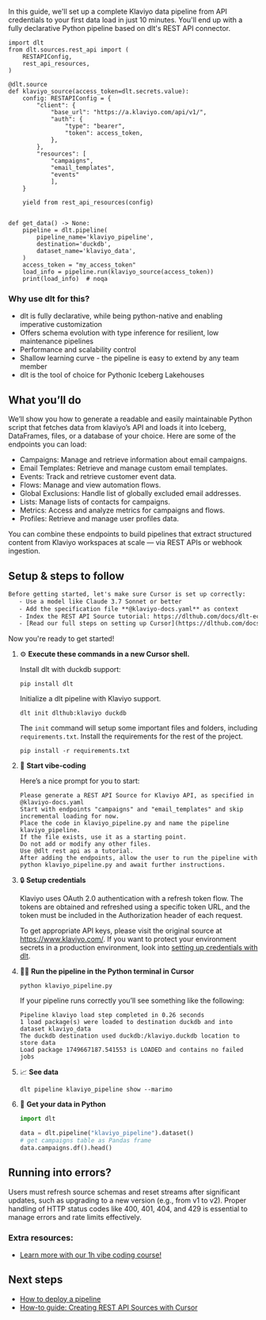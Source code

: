 In this guide, we'll set up a complete Klaviyo data pipeline from API credentials to your first data load in just 10 minutes. You'll end up with a fully declarative Python pipeline based on dlt's REST API connector.

```python-outcome
import dlt
from dlt.sources.rest_api import (
    RESTAPIConfig,
    rest_api_resources,
)

@dlt.source
def klaviyo_source(access_token=dlt.secrets.value):
    config: RESTAPIConfig = {
        "client": {
            "base_url": "https://a.klaviyo.com/api/v1/",
            "auth": {
                "type": "bearer",
                "token": access_token,
            },
        },
        "resources": [
            "campaigns",
            "email_templates",
            "events"
            ],
    }

    yield from rest_api_resources(config)


def get_data() -> None:
    pipeline = dlt.pipeline(
        pipeline_name='klaviyo_pipeline',
        destination='duckdb',
        dataset_name='klaviyo_data', 
    )
    access_token = "my_access_token"
    load_info = pipeline.run(klaviyo_source(access_token))
    print(load_info)  # noqa
```

### Why use dlt for this?

- dlt is fully declarative, while being python-native and enabling imperative customization
- Offers schema evolution with type inference for resilient, low maintenance pipelines
- Performance and scalability control
- Shallow learning curve - the pipeline is easy to extend by any team member
- dlt is the tool of choice for Pythonic Iceberg Lakehouses

## What you’ll do

We’ll show you how to generate a readable and easily maintainable Python script that fetches data from klaviyo’s API and loads it into Iceberg, DataFrames, files, or a database of your choice. Here are some of the endpoints you can load:

- Campaigns: Manage and retrieve information about email campaigns.
- Email Templates: Retrieve and manage custom email templates.
- Events: Track and retrieve customer event data.
- Flows: Manage and view automation flows.
- Global Exclusions: Handle list of globally excluded email addresses.
- Lists: Manage lists of contacts for campaigns.
- Metrics: Access and analyze metrics for campaigns and flows.
- Profiles: Retrieve and manage user profiles data.

You can combine these endpoints to build pipelines that extract structured content from Klaviyo workspaces at scale — via REST APIs or webhook ingestion.

## Setup & steps to follow

```default
Before getting started, let's make sure Cursor is set up correctly:
   - Use a model like Claude 3.7 Sonnet or better
   - Add the specification file **@klaviyo-docs.yaml** as context
   - Index the REST API Source tutorial: https://dlthub.com/docs/dlt-ecosystem/verified-sources/rest_api/ and add it to context as **@dlt rest api**
   - [Read our full steps on setting up Cursor](https://dlthub.com/docs/dlt-ecosystem/llm-tooling/cursor-restapi#23-configuring-cursor-with-documentation)
```

Now you're ready to get started! 

1. ⚙️ **Execute these commands in a new Cursor shell.**
    
    Install dlt with duckdb support:
    ```shell
    pip install dlt
    ```

    Initialize a dlt pipeline with Klaviyo support.
    ```shell
    dlt init dlthub:klaviyo duckdb
    ```

    The `init` command will setup some important files and folders, including `requirements.txt`. Install the requirements for the rest of the project.
    ```shell
    pip install -r requirements.txt
    ```
    
2. 🤠 **Start vibe-coding**
    
    Here’s a nice prompt for you to start: 
    
    ```prompt
    Please generate a REST API Source for Klaviyo API, as specified in @klaviyo-docs.yaml 
    Start with endpoints "campaigns" and "email_templates" and skip incremental loading for now. 
    Place the code in klaviyo_pipeline.py and name the pipeline klaviyo_pipeline. 
    If the file exists, use it as a starting point. 
    Do not add or modify any other files. 
    Use @dlt rest api as a tutorial. 
    After adding the endpoints, allow the user to run the pipeline with python klaviyo_pipeline.py and await further instructions.
    ```

    
3. 🔒 **Setup credentials** 
    
    Klaviyo uses OAuth 2.0 authentication with a refresh token flow. The tokens are obtained and refreshed using a specific token URL, and the token must be included in the Authorization header of each request.
    
    To get appropriate API keys, please visit the original source at https://www.klaviyo.com/.
    If you want to protect your environment secrets in a production environment, look into [setting up credentials with dlt](https://dlthub.com/docs/walkthroughs/add_credentials).
    
4. 🏃‍♀️ **Run the pipeline in the Python terminal in Cursor**
    
    ```shell
    python klaviyo_pipeline.py
    ```
    
    If your pipeline runs correctly you’ll see something like the following:
    
    ```shell
    Pipeline klaviyo load step completed in 0.26 seconds
    1 load package(s) were loaded to destination duckdb and into dataset klaviyo_data
    The duckdb destination used duckdb:/klaviyo.duckdb location to store data
    Load package 1749667187.541553 is LOADED and contains no failed jobs
    ```
    
5. 📈 **See data**
    
    ```shell
    dlt pipeline klaviyo_pipeline show --marimo
    ```
    
6. 🐍 **Get your data in Python**
    
    ```python
    import dlt

   data = dlt.pipeline("klaviyo_pipeline").dataset()
   # get campaigns table as Pandas frame
   data.campaigns.df().head()
    ```

## Running into errors?

Users must refresh source schemas and reset streams after significant updates, such as upgrading to a new version (e.g., from v1 to v2). Proper handling of HTTP status codes like 400, 401, 404, and 429 is essential to manage errors and rate limits effectively.

### Extra resources:

- [Learn more with our 1h vibe coding course!](https://www.youtube.com/watch?v=GGid70rnJuM)

## Next steps

- [How to deploy a pipeline](https://dlthub.com/docs/walkthroughs/deploy-a-pipeline)
- [How-to guide: Creating REST API Sources with Cursor](https://dlthub.com/docs/dlt-ecosystem/llm-tooling/cursor-restapi)